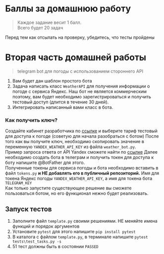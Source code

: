 # Баллы за домашнюю работу
> Каждое задание весит 1 балл.\
> Всего будет 20 задач

Перед тем как отсылать на проверку, убедитесь, что тесты пройдены

# Вторая часть домашней работы
> telegram bot для погоды с использованием стороннего API
1. Вам будет дан шаблон простого бота
2. Задача написать класс `WeatherAPI` для получения информации о погоде с сервиса Яндекс.
Наш бот не является коммерческим поэтому, вам будет необходимо зарегистрироваться и получить
тестовый доступ (длится в течение 30 дней).
3. Интегрировать написанный вами класс в бота.

### Как получить ключ?
Создайте кабинет разработчика по [ссылке](https://yandex.ru/dev/weather/doc/dg/concepts/pricing-docpage/)
и выберите тариф тестовый для доступа к погоде (советую для начала разобраться с ботом)
После того как вы получите ключ, необходимо скопировать значение в переменную `YANDEX_WEATHER_API_KEY` из файла
`weather_bot.py`.\
Пример запроса ответа от API Yandex сможете найти по [ссылке](https://yandex.ru/dev/weather/doc/dg/concepts/forecast-test-docpage/#req-example)
Далее необходимо создать бота в телеграм и получить токен для доступа к боту напишите @BotFather для этого.\
Полученные токены для сервиса погоды и бота необходимо вставить в файл `tokens.py` **и НЕ добавлять его в публичный репозиторий.**
Имя для токена Яндекс погоды `YANDEX_WEATHER_API_KEY`, а имя для токена бота `TELEGRAM_KEY`\
Как только запустите существующее решение вы сможете пользоваться ботом, но его функционал нежно будет реализовать.



## Запуск тестов
1. Заполните файл `template.py` своими решениями. НЕ меняйте имена функций и порядок аргументов 
2. Установите `pytest` для этого напишите `pip install pytest`
3. В каталога с файлом `template.py`, в терминале напишите `pytest tests\test_tasks.py -s`
4. 51 тест должны быть в состоянии `PASSED`

